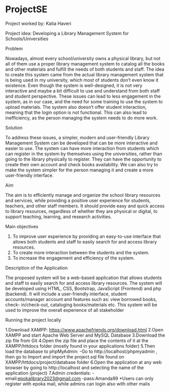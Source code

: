 # ProjectSE
Project worked by: Katia Haveri

Project idea: Developing a Library Management System for Schools/Universities


Problem

Nowadays, almost every school/university owns a physical library, but not all of them use a
proper library management system to catalog all the books and other materials and fulfill the
needs of both students and staff. The idea to create this system came from the actual library
management system that is being used in my university, which most of students don’t even
know it existence. Even though the system is well-designed, it is not very interactive and maybe
a bit difficult to use and understand from both staff and student perspective. These issues can
lead to less engagement in the system, as in our case, and the need for some training to use the
system to upload materials. The system also doesn’t offer student interaction, meaning that the
login option is not functional. This can also lead to inefficiency, as the person managing the
system needs to do more work.

Solution

To address these issues, a simpler, modern and user-friendly Library Management System can
be developed that can be more interactive and easier to use. The system can have more
interaction from students which can register in the system by themselves using the universities,
rather than going to the library physically to register. They can have the opportunity to create
their own account and check books availability. We can also try to make the system simpler for
the person managing it and create a more user-friendly interface.

Aim

The aim is to efficiently manage and organize the school library resources and services, while
providing a positive user experience for students, teachers, and other staff members. It should
provide easy and quick access to library resources, regardless of whether they are physical or
digital, to support teaching, learning, and research activities.


Main objectives

1. To improve user experience by providing an easy-to-use interface that allows both students
and staff to easily search for and access library resources.
2. To create more interaction between the students and the system.
3. To increase the engagement and efficiency of the system.


Description of the Application

The proposed system will be a web-based application that allows students and staff to easily
search for and access library resources. The system will be developed using HTML, CSS,
Bootstrap, JavaScript (Frontend) and php (backend). It will include a user-friendly interface,
student accounts/manager account and features such as: view borrowed books, check-
in/check-out, cataloging books/materials etc. This system will be used to improve the overall
experience of all stakeholder


Running the project locally

1.Download XAMPP: https://www.apachefriends.org/download.html 
2.Open XAMPP and start Apache Web Server and MySQL Database
3.Download the zip file from Git
4.Open the zip file and place the contents of it at the XAMPP/httdocs folder (mostly found in your applications folder)
5.Then load the database to phpMyAdmin:
  -Go to http://localhost/phpmyadmin , then go to Import and import the project.sql file found on XAMPP/httdocs/project/database folder 
6.Open the application at any web browser by going to http://localhost and selecting the name of the application (project)
7.Admin credentials: 
-email:epokalibrary2023@gmail.com
-pass:Amanda99
*Users can only register with epoka mail, while admins can login also with other mails
